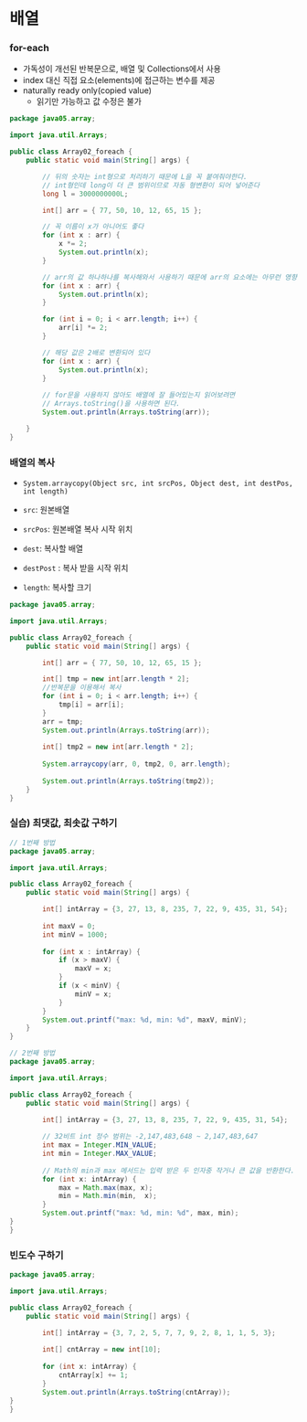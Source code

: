 # 배열

### for-each

- 가독성이 개선된 반복문으로, 배열 및 Collections에서 사용
- index 대신 직접 요소(elements)에 접근하는 변수를 제공
- naturally ready only(copied value)
  - 읽기만 가능하고 값 수정은 불가

```java
package java05.array;

import java.util.Arrays;

public class Array02_foreach {
	public static void main(String[] args) {

		// 뒤의 숫자는 int형으로 처리하기 때문에 L을 꼭 붙여줘야한다.
		// int형인데 long이 더 큰 범위이므로 자동 형변환이 되어 넣어준다
		long l = 3000000000L;

		int[] arr = { 77, 50, 10, 12, 65, 15 };

		// 꼭 이름이 x가 아니어도 좋다
		for (int x : arr) {
			x *= 2;
			System.out.println(x);
		}

		// arr의 값 하나하나를 복사해와서 사용하기 때문에 arr의 요소에는 아무런 영향이 없다
		for (int x : arr) {
			System.out.println(x);
		}

		for (int i = 0; i < arr.length; i++) {
			arr[i] *= 2;
		}

		// 해당 값은 2배로 변환되어 있다
		for (int x : arr) {
			System.out.println(x);
		}
		
		// for문을 사용하지 않아도 배열에 잘 들어있는지 읽어보려면
		// Arrays.toString()을 사용하면 된다.
		System.out.println(Arrays.toString(arr));

	}
}
```



### 배열의 복사

- `System.arraycopy(Object src, int srcPos, Object dest, int destPos, int length)`
- `src`: 원본배열
- `srcPos`: 원본배열 복사 시작 위치

- `dest`: 복사할 배열
- `destPost` : 복사 받을 시작 위치
- `length`: 복사할 크기

```java
package java05.array;

import java.util.Arrays;

public class Array02_foreach {
	public static void main(String[] args) {

		int[] arr = { 77, 50, 10, 12, 65, 15 };

		int[] tmp = new int[arr.length * 2];
		//반복문을 이용해서 복사
		for (int i = 0; i < arr.length; i++) {
			tmp[i] = arr[i];
		}
		arr = tmp;
		System.out.println(Arrays.toString(arr));
		
		int[] tmp2 = new int[arr.length * 2];
		
		System.arraycopy(arr, 0, tmp2, 0, arr.length);
		
		System.out.println(Arrays.toString(tmp2));
	}
}
```



### 실습) 최댓값, 최솟값 구하기

```java
// 1번째 방법
package java05.array;

import java.util.Arrays;

public class Array02_foreach {
	public static void main(String[] args) {

		int[] intArray = {3, 27, 13, 8, 235, 7, 22, 9, 435, 31, 54};
		
		int maxV = 0;
		int minV = 1000;
		
		for (int x : intArray) {
			if (x > maxV) {
				maxV = x;
			}
			if (x < minV) {
				minV = x;
			}
		}
		System.out.printf("max: %d, min: %d", maxV, minV);
	}
}
```

```java
// 2번째 방법
package java05.array;

import java.util.Arrays;

public class Array02_foreach {
	public static void main(String[] args) {

		int[] intArray = {3, 27, 13, 8, 235, 7, 22, 9, 435, 31, 54};
		
		// 32비트 int 정수 범위는 -2,147,483,648 ~ 2,147,483,647
		int max = Integer.MIN_VALUE;
		int min = Integer.MAX_VALUE;
		
		// Math의 min과 max 메서드는 입력 받은 두 인자중 작거나 큰 값을 반환한다.
		for (int x: intArray) {
			max = Math.max(max, x);
			min = Math.min(min,  x);
		}
		System.out.printf("max: %d, min: %d", max, min);
}
}
```



### 빈도수 구하기

```java
package java05.array;

import java.util.Arrays;

public class Array02_foreach {
	public static void main(String[] args) {

		int[] intArray = {3, 7, 2, 5, 7, 7, 9, 2, 8, 1, 1, 5, 3};
		
		int[] cntArray = new int[10];
		
		for (int x: intArray) {
			cntArray[x] += 1;
		}
		System.out.println(Arrays.toString(cntArray));
}
}
```

